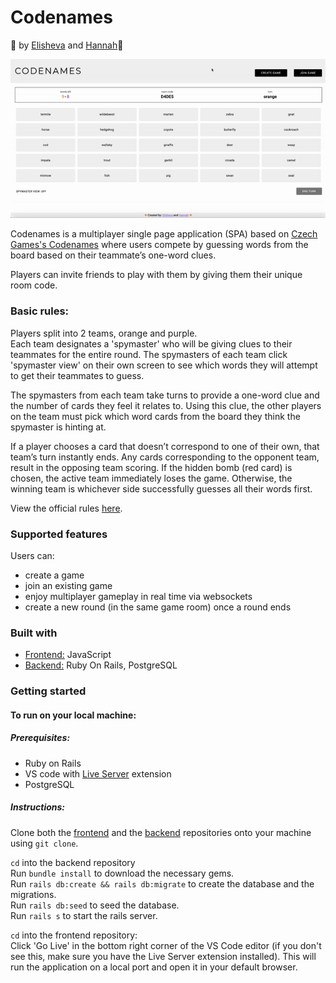 # Codenames

🔸 by [Elisheva](https://github.com/elishevaelbaz) and [Hannah](https://github.com/hkofkin)🔸

<img src="public/codenames-demo-gif.gif" alt="codenames app gif">

Codenames is a multiplayer single page application (SPA) based on [Czech Games's Codenames](https://codenamesgame.com/) where users compete by guessing words from the board based on their teammate’s one-word clues.

Players can invite friends to play with them by giving them their unique room code.  

### Basic rules:

Players split into 2 teams, orange and purple.  
Each team designates a 'spymaster' who will be giving clues to their teammates for the entire round. 
The spymasters of each team click 'spymaster view' on their own screen to see which words they will attempt to get their teammates to guess.

The spymasters from each team take turns to provide a one-word clue and the number of cards they feel it relates to. Using this clue, the other players on the team must pick which word cards from the board they think the spymaster is hinting at. 

If a player chooses a card that doesn’t correspond to one of their own, that team’s turn instantly ends. Any cards corresponding to the opponent team, result in the opposing team scoring. If the hidden bomb (red card) is chosen, the active team immediately loses the game. 
Otherwise, the winning team is whichever side successfully guesses all their words first.

View the official rules [here](https://czechgames.com/files/rules/codenames-rules-en.pdf).

### Supported features
Users can:
- create a game
- join an existing game
- enjoy multiplayer gameplay in real time via websockets
- create a new round (in the same game room) once a round ends

### Built with

- [Frontend:](https://github.com/elishevaelbaz/codenames-frontend) JavaScript   
- [Backend:](https://github.com/elishevaelbaz/codenames-backend) Ruby On Rails, PostgreSQL  


### Getting started
#### To run on your local machine:

##### Prerequisites:
- Ruby on Rails
- VS code with [Live Server](https://marketplace.visualstudio.com/items?itemName=ritwickdey.LiveServer) extension
- PostgreSQL

##### Instructions:  
Clone both the [frontend](https://github.com/elishevaelbaz/codenames-frontend) and the [backend](https://github.com/elishevaelbaz/codenames-backend) repositories onto your machine using `git clone`.  

`cd` into the backend repository  
Run `bundle install` to download the necessary gems.  
Run `rails db:create && rails db:migrate` to create the database and the migrations.  
Run `rails db:seed` to seed the database.  
Run `rails s` to start the rails server.

`cd` into the frontend repository:  
Click 'Go Live' in the bottom right corner of the VS Code editor (if you don't see this, make sure you have the Live Server extension installed).
This will run the application on a local port and open it in your default browser.